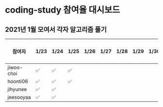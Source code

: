 # coding-study 참여율 대시보드

## 2021년 1월 모여서 각자 알고리즘 풀기 
|참여자|1/23|1/24|1/25|1/26|1/27|1/28|1/29|1/30|1/31|참여율|
|--|--|--|--|--|--|--|--|--|--|--|
|jiwoo-choi|✅|✅|✅|||||||0%|
|hoonti06|✅|✅|✅|||||||0%|
|jihyunee|✅|✅||||||||0%|
|jeesooyaa|✅|✅||||||||0%|
